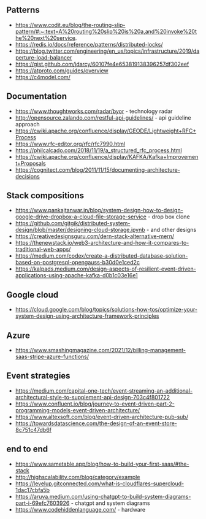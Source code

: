 ## Patterns

- https://www.codit.eu/blog/the-routing-slip-pattern/#:~:text=A%20routing%20slip%20is%20a,and%20invoke%20the%20next%20service.
- https://redis.io/docs/reference/patterns/distributed-locks/
- https://blog.twitter.com/engineering/en_us/topics/infrastructure/2019/daperture-load-balancer
- https://gist.github.com/jdarcy/60107fe4e653819138396257df302eef
- https://atproto.com/guides/overview
- https://c4model.com/


## Documentation
- https://www.thoughtworks.com/radar/byor - technology radar
- http://opensource.zalando.com/restful-api-guidelines/ - api guideline approach
- https://cwiki.apache.org/confluence/display/GEODE/Lightweight+RFC+Process
- https://www.rfc-editor.org/rfc/rfc7990.html
- https://philcalcado.com/2018/11/19/a_structured_rfc_process.html
- https://cwiki.apache.org/confluence/display/KAFKA/Kafka+Improvement+Proposals
- https://cognitect.com/blog/2011/11/15/documenting-architecture-decisions

## Stack compositions

- https://www.pankajtanwar.in/blog/system-design-how-to-design-google-drive-dropbox-a-cloud-file-storage-service - drop box clone
- https://github.com/gitgik/distributed-system-design/blob/master/designing-cloud-storage.ipynb - and other designs
- https://creativedesignsguru.com/dern-stack-alternative-mern/
- https://thenewstack.io/web3-architecture-and-how-it-compares-to-traditional-web-apps/
- https://medium.com/codex/create-a-distributed-database-solution-based-on-postgresql-opengauss-b30d0e1ced2c
- https://kalpads.medium.com/design-aspects-of-resilient-event-driven-applications-using-apache-kafka-d0b1c03e16e1

## Google cloud

- https://cloud.google.com/blog/topics/solutions-how-tos/optimize-your-system-design-using-architecture-framework-principles

## Azure

- https://www.smashingmagazine.com/2021/12/billing-management-saas-stripe-azure-functions/

## Event strategies

- https://medium.com/capital-one-tech/event-streaming-an-additional-architectural-style-to-supplement-api-design-703c4f801722
- https://www.confluent.io/blog/journey-to-event-driven-part-2-programming-models-event-driven-architecture/
- https://www.altexsoft.com/blog/event-driven-architecture-pub-sub/
- https://towardsdatascience.com/the-design-of-an-event-store-8c751c47db6f

## end to end

- https://www.sametable.app/blog/how-to-build-your-first-saas/#the-stack
- http://highscalability.com/blog/category/example
- https://levelup.gitconnected.com/what-is-cloudflares-supercloud-1dac17cbfa5b
- https://aruva.medium.com/using-chatgpt-to-build-system-diagrams-part-i-69efc7603926 - chatgpt and system diagrams
- https://www.codehiddenlanguage.com/ - hardware